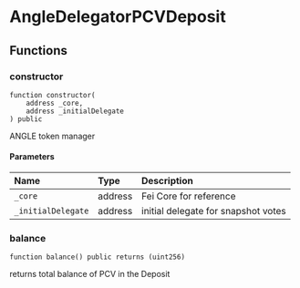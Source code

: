 # AngleDelegatorPCVDeposit

## Functions

### constructor

```solidity
function constructor(
    address _core,
    address _initialDelegate
) public
```

ANGLE token manager

#### Parameters

| Name | Type | Description |
| :--- | :--- | :---------- |
| `_core` | address | Fei Core for reference |
| `_initialDelegate` | address | initial delegate for snapshot votes |

### balance

```solidity
function balance() public returns (uint256)
```

returns total balance of PCV in the Deposit


